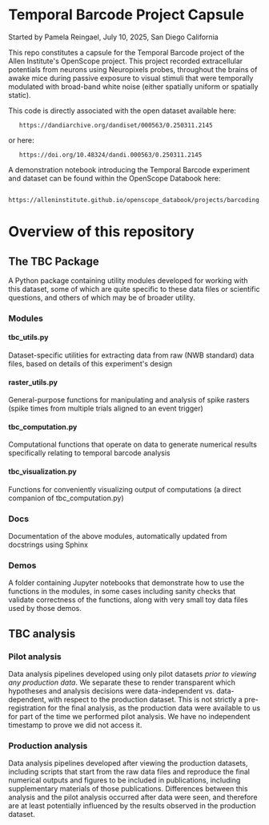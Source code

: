 # Temporal Barcode Project Capsule  
Started by Pamela Reingael, July 10, 2025, San Diego California

This repo constitutes a capsule for the Temporal Barcode project of the Allen Institute's OpenScope project. This project recorded extracellular potentials from neurons using Neuropixels probes, throughout the brains of awake mice during passive exposure to visual stimuli that were temporally modulated with broad-band white noise (either spatially uniform or spatially static).

This code is directly associated with the open dataset available here:

       https://dandiarchive.org/dandiset/000563/0.250311.2145

or here:

       https://doi.org/10.48324/dandi.000563/0.250311.2145

A demonstration notebook introducing the Temporal Barcode experiment and dataset can be found within the OpenScope Databook here:

       https://alleninstitute.github.io/openscope_databook/projects/barcoding.html

# Overview of this repository  
## The TBC Package  
A Python package containing utility modules developed for working with this dataset, some of which are quite specific to these data files or scientific questions, and others of which may be of broader utility.

### Modules  
#### tbc_utils.py         
   Dataset-specific utilities for extracting data from raw (NWB standard) data files, based on details of this experiment's design  
#### raster_utils.py      
   General-purpose functions for manipulating and analysis of spike rasters (spike times from multiple trials aligned to an event trigger)  
#### tbc_computation.py   
   Computational functions that operate on data to generate numerical results specifically relating to temporal barcode analysis  
#### tbc_visualization.py 
   Functions for conveniently visualizing output of computations (a direct companion of tbc_computation.py)  

### Docs  
Documentation of the above modules, automatically updated from docstrings using Sphinx  

### Demos  
A folder containing Jupyter notebooks that demonstrate how to use the functions in the modules, in some cases including sanity checks that validate correctness of the functions, along with very small toy data files used by those demos.

## TBC analysis  
### Pilot analysis  
Data analysis pipelines developed using only pilot datasets *prior to viewing any production data*. We separate these to render transparent which hypotheses and analysis decisions were data-independent vs. data-dependent, with respect to the production dataset. This is not strictly a pre-registration for the final analysis, as the production data were available to us for part of the time we performed pilot analysis. We have no independent timestamp to prove we did not access it.

### Production analysis  
Data analysis pipelines developed after viewing the production datasets, including scripts that start from the raw data files and reproduce the final numerical outputs and figures to be included in publications, including supplementary materials of those publications. Differences between this analysis and the pilot analysis occurred after data were seen, and therefore are at least potentially influenced by the results observed in the production dataset.

